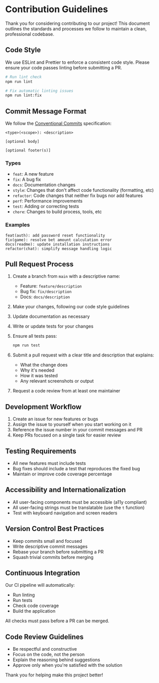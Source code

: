 
# Contribution Guidelines

Thank you for considering contributing to our project! This document outlines the standards and processes we follow to maintain a clean, professional codebase.

## Code Style

We use ESLint and Prettier to enforce a consistent code style. Please ensure your code passes linting before submitting a PR.

```bash
# Run lint check
npm run lint

# Fix automatic linting issues
npm run lint:fix
```

## Commit Message Format

We follow the [Conventional Commits](https://www.conventionalcommits.org/) specification:

```
<type>(<scope>): <description>

[optional body]

[optional footer(s)]
```

### Types

- `feat`: A new feature
- `fix`: A bug fix
- `docs`: Documentation changes
- `style`: Changes that don't affect code functionality (formatting, etc)
- `refactor`: Code changes that neither fix bugs nor add features
- `perf`: Performance improvements
- `test`: Adding or correcting tests
- `chore`: Changes to build process, tools, etc

### Examples

```
feat(auth): add password reset functionality
fix(game): resolve bet amount calculation error
docs(readme): update installation instructions
refactor(chat): simplify message handling logic
```

## Pull Request Process

1. Create a branch from `main` with a descriptive name:
   - Feature: `feature/description`
   - Bug fix: `fix/description`
   - Docs: `docs/description`

2. Make your changes, following our code style guidelines

3. Update documentation as necessary

4. Write or update tests for your changes

5. Ensure all tests pass:
   ```bash
   npm run test
   ```

6. Submit a pull request with a clear title and description that explains:
   - What the change does
   - Why it's needed
   - How it was tested
   - Any relevant screenshots or output

7. Request a code review from at least one maintainer

## Development Workflow

1. Create an issue for new features or bugs
2. Assign the issue to yourself when you start working on it
3. Reference the issue number in your commit messages and PR
4. Keep PRs focused on a single task for easier review

## Testing Requirements

- All new features must include tests
- Bug fixes should include a test that reproduces the fixed bug
- Maintain or improve code coverage percentage

## Accessibility and Internationalization

- All user-facing components must be accessible (a11y compliant)
- All user-facing strings must be translatable (use the `t` function)
- Test with keyboard navigation and screen readers

## Version Control Best Practices

- Keep commits small and focused
- Write descriptive commit messages
- Rebase your branch before submitting a PR
- Squash trivial commits before merging

## Continuous Integration

Our CI pipeline will automatically:

- Run linting
- Run tests
- Check code coverage
- Build the application

All checks must pass before a PR can be merged.

## Code Review Guidelines

- Be respectful and constructive
- Focus on the code, not the person
- Explain the reasoning behind suggestions
- Approve only when you're satisfied with the solution

Thank you for helping make this project better!
